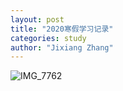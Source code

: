 ```yaml
---
layout: post
title: "2020寒假学习记录"
categories: study
author: "Jixiang Zhang"
---
```


![IMG_7762](https://tvax2.sinaimg.cn/large/d494c514ly1gcdots9fruj20pdcn2b2a.jpg)